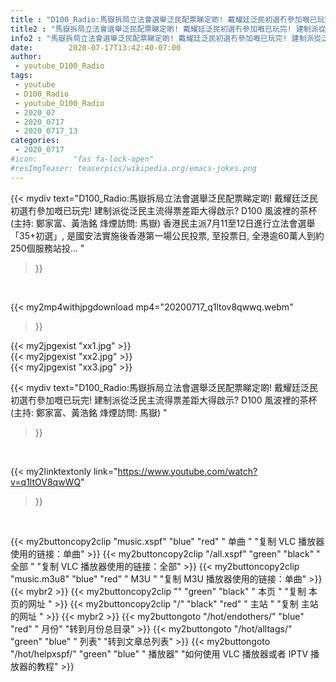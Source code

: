 ```yaml
---
title : "D100_Radio:馬嶽拆局立法會選舉泛民配票睇定啲! 戴耀廷泛民初選冇參加嘅已玩完! 建制派從泛民主流得票差距大得啟示? D100 風波裡的茶杯 (主持: 鄭家富、黃浩銘 烽煙訪問: 馬嶽) "
title2 : "馬嶽拆局立法會選舉泛民配票睇定啲! 戴耀廷泛民初選冇參加嘅已玩完! 建制派從泛民主流得票差距大得啟示? D100 風波裡的茶杯 (主持: 鄭家富、黃浩銘 烽煙訪問: 馬嶽) "
info2 : "馬嶽拆局立法會選舉泛民配票睇定啲! 戴耀廷泛民初選冇參加嘅已玩完! 建制派從泛民主流得票差距大得啟示? D100 風波裡的茶杯 (主持: 鄭家富、黃浩銘 烽煙訪問: 馬嶽) 香港民主派7月11至12日進行立法會選舉「35+初選」, 是國安法實施後香港第一場公民投票, 至投票日, 全港逾60萬人到約250個服務站投... "
date:        2020-07-17T13:42:40-07:00
author:
 - youtube_D100_Radio
tags:
 - youtube
 - D100_Radio
 - youtube_D100_Radio
 - 2020_07
 - 2020_0717
 - 2020_0717_13
categories:
 - 2020_0717
#icon:        "fas fa-lock-open"
#resImgTeaser: teaserpics/wikipedia.org/emacs-jokes.png
---
```


{{< mydiv text="D100_Radio:馬嶽拆局立法會選舉泛民配票睇定啲! 戴耀廷泛民初選冇參加嘅已玩完! 建制派從泛民主流得票差距大得啟示? D100 風波裡的茶杯 (主持: 鄭家富、黃浩銘 烽煙訪問: 馬嶽) 香港民主派7月11至12日進行立法會選舉「35+初選」, 是國安法實施後香港第一場公民投票, 至投票日, 全港逾60萬人到約250個服務站投... "
>}}
<br>


{{< my2mp4withjpgdownload mp4="20200717_q1ltov8qwwq.webm"
>}}

{{< my2jpgexist "xx1.jpg" >}}<br>
{{< my2jpgexist "xx2.jpg" >}}<br>
{{< my2jpgexist "xx3.jpg" >}}<br>



{{< mydiv text="D100_Radio:馬嶽拆局立法會選舉泛民配票睇定啲! 戴耀廷泛民初選冇參加嘅已玩完! 建制派從泛民主流得票差距大得啟示? D100 風波裡的茶杯 (主持: 鄭家富、黃浩銘 烽煙訪問: 馬嶽) "
>}}
<br>

{{< my2linktextonly link="https://www.youtube.com/watch?v=q1ltOV8qwWQ"
>}}


<br>

{{< my2buttoncopy2clip "music.xspf"        "blue"   "red"    " 单曲 "  "复制 VLC 播放器使用的链接：单曲" >}} {{< my2buttoncopy2clip "/all.xspf"         "green"  "black"  " 全部 "  "复制 VLC 播放器使用的链接：全部" >}} {{< my2buttoncopy2clip "music.m3u8"        "blue"   "red"    " M3U  "    "复制 M3U 播放器使用的链接：单曲" >}} {{< mybr2 >}} {{< my2buttoncopy2clip ""                  "green"  "black"  " 本页 "    "复制 本页的网址 " >}} {{< my2buttoncopy2clip "/"                 "black"  "red"    " 主站 "    "复制 主站的网址 " >}} {{< mybr2 >}} {{< my2buttongoto      "/hot/endothers/"   "blue"   "red"    " 月份"   "转到月份总目录" >}} {{< my2buttongoto      "/hot/alltags/"     "green"  "blue"   " 列表"   "转到文章总列表" >}} {{< my2buttongoto      "/hot/helpxspf/"    "green"  "blue"   " 播放器" "如何使用 VLC 播放器或者 IPTV 播放器的教程" >}} 
